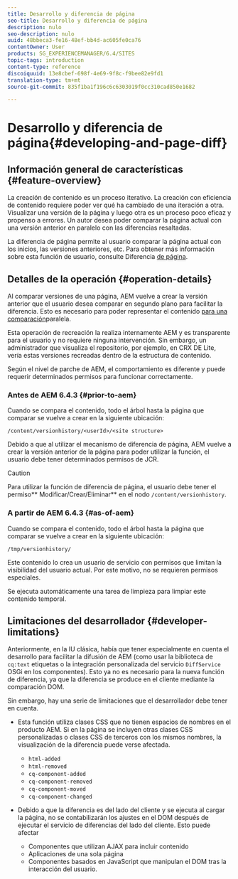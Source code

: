 ```yaml
---
title: Desarrollo y diferencia de página
seo-title: Desarrollo y diferencia de página
description: nulo
seo-description: nulo
uuid: 48bbeca3-fe16-48ef-bb4d-ac605fe0ca76
contentOwner: User
products: SG_EXPERIENCEMANAGER/6.4/SITES
topic-tags: introduction
content-type: reference
discoiquuid: 13e8cbef-698f-4e69-9f8c-f9bee82e9fd1
translation-type: tm+mt
source-git-commit: 835f1ba1f196c6c6303019f0cc310cad850e1682

---
```



# Desarrollo y diferencia de página{#developing-and-page-diff}

## Información general de características {#feature-overview}

La creación de contenido es un proceso iterativo. La creación con eficiencia de contenido requiere poder ver qué ha cambiado de una iteración a otra. Visualizar una versión de la página y luego otra es un proceso poco eficaz y propenso a errores. Un autor desea poder comparar la página actual con una versión anterior en paralelo con las diferencias resaltadas.

La diferencia de página permite al usuario comparar la página actual con los inicios, las versiones anteriores, etc. Para obtener más información sobre esta función de usuario, consulte Diferencia [de página](/help/sites-authoring/page-diff.md).

## Detalles de la operación {#operation-details}

Al comparar versiones de una página, AEM vuelve a crear la versión anterior que el usuario desea comparar en segundo plano para facilitar la diferencia. Esto es necesario para poder representar el contenido [para una comparación](/help/sites-authoring/page-diff.md#presentation-of-differences)paralela.

Esta operación de recreación la realiza internamente AEM y es transparente para el usuario y no requiere ninguna intervención. Sin embargo, un administrador que visualiza el repositorio, por ejemplo, en CRX DE Lite, vería estas versiones recreadas dentro de la estructura de contenido.

Según el nivel de parche de AEM, el comportamiento es diferente y puede requerir determinados permisos para funcionar correctamente.

### Antes de AEM 6.4.3 {#prior-to-aem}

Cuando se compara el contenido, todo el árbol hasta la página que comparar se vuelve a crear en la siguiente ubicación:

`/content/versionhistory/<userId>/<site structure>`

Debido a que al utilizar el mecanismo de diferencia de página, AEM vuelve a crear la versión anterior de la página para poder utilizar la función, el usuario debe tener determinados permisos de JCR.

>[!CAUTION]
>
>Para utilizar la función de diferencia de página, el usuario debe tener el permiso** Modificar/Crear/Eliminar** en el nodo `/content/versionhistory`.

### A partir de AEM 6.4.3 {#as-of-aem}

Cuando se compara el contenido, todo el árbol hasta la página que comparar se vuelve a crear en la siguiente ubicación:

`/tmp/versionhistory/`

Este contenido lo crea un usuario de servicio con permisos que limitan la visibilidad del usuario actual. Por este motivo, no se requieren permisos especiales.

Se ejecuta automáticamente una tarea de limpieza para limpiar este contenido temporal.

## Limitaciones del desarrollador {#developer-limitations}

Anteriormente, en la IU clásica, había que tener especialmente en cuenta el desarrollo para facilitar la difusión de AEM (como usar la biblioteca de `cq:text` etiquetas o la integración personalizada del servicio `DiffService` OSGi en los componentes). Esto ya no es necesario para la nueva función de diferencia, ya que la diferencia se produce en el cliente mediante la comparación DOM.

Sin embargo, hay una serie de limitaciones que el desarrollador debe tener en cuenta.

* Esta función utiliza clases CSS que no tienen espacios de nombres en el producto AEM. Si en la página se incluyen otras clases CSS personalizadas o clases CSS de terceros con los mismos nombres, la visualización de la diferencia puede verse afectada.

   * `html-added`
   * `html-removed`
   * `cq-component-added`
   * `cq-component-removed`
   * `cq-component-moved`
   * `cq-component-changed`

* Debido a que la diferencia es del lado del cliente y se ejecuta al cargar la página, no se contabilizarán los ajustes en el DOM después de ejecutar el servicio de diferencias del lado del cliente. Esto puede afectar

   * Componentes que utilizan AJAX para incluir contenido
   * Aplicaciones de una sola página
   * Componentes basados en JavaScript que manipulan el DOM tras la interacción del usuario.

